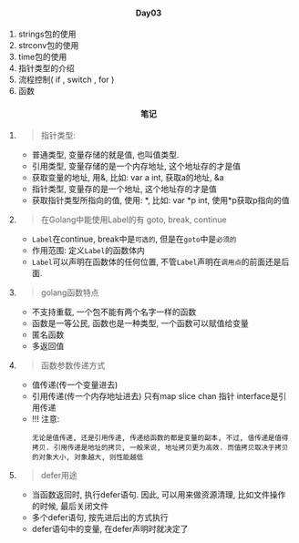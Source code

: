 #### <center>Day03</center>

1. strings包的使用
2. strconv包的使用
3. time包的使用
4. 指针类型的介绍
5. 流程控制( if , switch , for )
6. 函数

#### <center>笔记</center>

1. > 指针类型:
    * 普通类型, 变量存储的就是值, 也叫值类型. 
    * 引用类型, 变量存储的是一个内存地址, 这个地址存的才是值
    * 获取变量的地址, 用&, 比如: var a int, 获取a的地址, &a
    * 指针类型, 变量存的是一个地址, 这个地址存的才是值
    * 获取指针类型所指向的值, 使用: *, 比如: var *p int, 使用\*p获取p指向的值
2. > 在Golang中能使用Label的有 goto, break, continue
    * `Label`在continue, break中是`可选的`, 但是在`goto`中是`必须的`
    * 作用范围: 定义`Label`的函数体内
    * `Label`可以声明在函数体的任何位置, 不管`Label`声明在`调用点`的前面还是后面.
3. > golang函数特点
    * 不支持重载, 一个包不能有两个名字一样的函数
    * 函数是一等公民, 函数也是一种类型, 一个函数可以赋值给变量
    * 匿名函数
    * 多返回值
4. > 函数参数传递方式
    * 值传递(传一个变量进去)
    * 引用传递(传一个内存地址进去) 只有map slice chan 指针 interface是引用传递
    * !!! 注意:
        ```
        无论是值传递, 还是引用传递, 传递给函数的都是变量的副本, 不过, 值传递是值得拷贝. 引用传递是地址的拷贝, 一般来说, 地址拷贝更为高效. 而值拷贝取决于拷贝的对象大小, 对象越大, 则性能越低
        ```
5. > defer用途
    * 当函数返回时, 执行defer语句. 因此, 可以用来做资源清理, 比如文件操作的时候, 最后关闭文件
    * 多个defer语句, 按先进后出的方式执行
    * defer语句中的变量, 在defer声明时就决定了